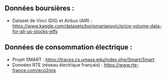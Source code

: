 ## Données boursières :

* Dataset de Vinci (DG) et Airbus (AIR) : https://www.kaggle.com/datasets/borismarjanovic/price-volume-data-for-all-us-stocks-etfs


## Données de consommation électrique :

* Projet SMART : https://traces.cs.umass.edu/index.php/Smart/Smart
* Données RTE (réseau électrique français) : https://www.rte-france.com/eco2mix
